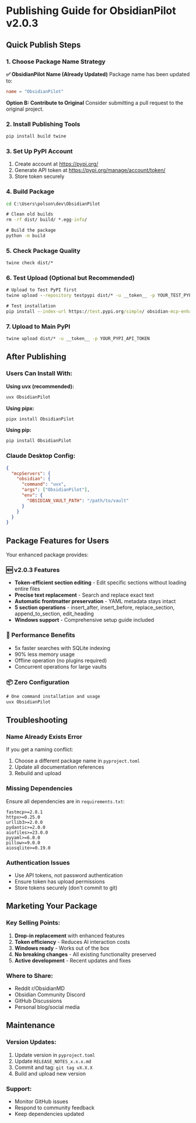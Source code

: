# Publishing Guide for ObsidianPilot v2.0.3

## Quick Publish Steps

### 1. Choose Package Name Strategy

**✅ ObsidianPilot Name (Already Updated)**
Package name has been updated to:
```toml
name = "ObsidianPilot"
```

**Option B: Contribute to Original**
Consider submitting a pull request to the original project.

### 2. Install Publishing Tools
```cmd
pip install build twine
```

### 3. Set Up PyPI Account
1. Create account at https://pypi.org/
2. Generate API token at https://pypi.org/manage/account/token/
3. Store token securely

### 4. Build Package
```cmd
cd C:\Users\polson\dev\ObsidianPilot

# Clean old builds
rm -rf dist/ build/ *.egg-info/

# Build the package
python -m build
```

### 5. Check Package Quality
```cmd
twine check dist/*
```

### 6. Test Upload (Optional but Recommended)
```cmd
# Upload to Test PyPI first
twine upload --repository testpypi dist/* -u __token__ -p YOUR_TEST_PYPI_TOKEN

# Test installation
pip install --index-url https://test.pypi.org/simple/ obsidian-mcp-enhanced
```

### 7. Upload to Main PyPI
```cmd
twine upload dist/* -u __token__ -p YOUR_PYPI_API_TOKEN
```

## After Publishing

### Users Can Install With:

**Using uvx (recommended):**
```cmd
uvx ObsidianPilot
```

**Using pipx:**
```cmd
pipx install ObsidianPilot
```

**Using pip:**
```cmd
pip install ObsidianPilot
```

### Claude Desktop Config:
```json
{
  "mcpServers": {
    "obsidian": {
      "command": "uvx",
      "args": ["ObsidianPilot"],
      "env": {
        "OBSIDIAN_VAULT_PATH": "/path/to/vault"
      }
    }
  }
}
```

## Package Features for Users

Your enhanced package provides:

### 🆕 v2.0.3 Features
- **Token-efficient section editing** - Edit specific sections without loading entire files
- **Precise text replacement** - Search and replace exact text
- **Automatic frontmatter preservation** - YAML metadata stays intact
- **5 section operations** - insert_after, insert_before, replace_section, append_to_section, edit_heading
- **Windows support** - Comprehensive setup guide included

### 🚀 Performance Benefits
- 5x faster searches with SQLite indexing
- 90% less memory usage
- Offline operation (no plugins required)
- Concurrent operations for large vaults

### 📦 Zero Configuration
```cmd
# One command installation and usage
uvx ObsidianPilot
```

## Troubleshooting

### Name Already Exists Error
If you get a naming conflict:
1. Choose a different package name in `pyproject.toml`
2. Update all documentation references
3. Rebuild and upload

### Missing Dependencies
Ensure all dependencies are in `requirements.txt`:
```
fastmcp>=2.8.1
httpx>=0.25.0
urllib3>=2.0.0
pydantic>=2.0.0
aiofiles>=23.0.0
pyyaml>=6.0.0
pillow>=9.0.0
aiosqlite>=0.19.0
```

### Authentication Issues
- Use API tokens, not password authentication
- Ensure token has upload permissions
- Store tokens securely (don't commit to git)

## Marketing Your Package

### Key Selling Points:
1. **Drop-in replacement** with enhanced features
2. **Token efficiency** - Reduces AI interaction costs
3. **Windows ready** - Works out of the box
4. **No breaking changes** - All existing functionality preserved
5. **Active development** - Recent updates and fixes

### Where to Share:
- Reddit r/ObsidianMD
- Obsidian Community Discord
- GitHub Discussions
- Personal blog/social media

## Maintenance

### Version Updates:
1. Update version in `pyproject.toml`
2. Update `RELEASE_NOTES_x.x.x.md`
3. Commit and tag: `git tag vX.X.X`
4. Build and upload new version

### Support:
- Monitor GitHub issues
- Respond to community feedback
- Keep dependencies updated